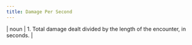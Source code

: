 ```yaml
---
title: Damage Per Second
---
```

| noun | 1.  	Total damage dealt divided by the length of the encounter, in seconds. 	|